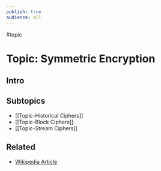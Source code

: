 ```yaml
---
publish: true
audience: all
---
```

#topic 
# Topic: Symmetric Encryption
## Intro

## Subtopics
- [[Topic-Historical Ciphers]]
- [[Topic-Block Ciphers]]
- [[Topic-Stream Ciphers]]

## Related
- [Wikipedia Article](https://en.wikipedia.org/wiki/Symmetric-key_algorithm)